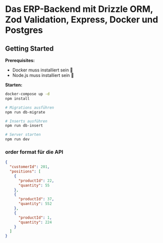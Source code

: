 # Das ERP-Backend mit Drizzle ORM, Zod Validation, Express, Docker und Postgres

## Getting Started

**Prerequisites:**

- Docker muss installiert sein 🦭
- Node.js muss installiert sein 🐣

**Starten:**

```bash
docker-compose up -d
npm install

# Migrations ausführen
npm run db-migrate

# Inserts ausführen
npm run db-insert

# Server starten
npm run dev
```

### order format für die API

```json
{
  "customerId": 201,
  "positions": [
    {
      "productId": 22,
      "quantity": 55
    },
    {
      "productId": 37,
      "quantity": 552
    },
    {
      "productId": 1,
      "quantity": 224
    }
  ]
}
```
